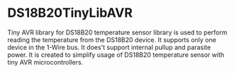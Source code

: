 # DS18B20TinyLibAVR
Tiny AVR library for DS18B20 temperature sensor
 library is used to perform reading the temperature from the DS18B20 device.
It supports only one device in the 1-Wire bus. It does't support internal pullup and parasite power.
It is created to simplify usage of DS18B20 temperature sensor with tiny AVR microcontrollers.
